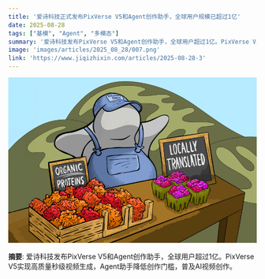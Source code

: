 ```yaml
---
title: '爱诗科技正式发布PixVerse V5和Agent创作助手，全球用户规模已超过1亿'
date: 2025-08-28
tags: ["基模", "Agent", "多模态"]
summary: '爱诗科技发布PixVerse V5和Agent创作助手，全球用户超过1亿。PixVerse V5实现高质量秒级视频生成，Agent助手降低创作门槛，普及AI视频创作。'
image: 'images/articles/2025_08_28/007.png'
link: 'https://www.jiqizhixin.com/articles/2025-08-28-3'
---
```

![爱诗科技正式发布PixVerse V5和Agent创作助手，全球用户规模已超过1亿](images/articles/2025_08_28/007.png)

**摘要**: 爱诗科技发布PixVerse V5和Agent创作助手，全球用户超过1亿。PixVerse V5实现高质量秒级视频生成，Agent助手降低创作门槛，普及AI视频创作。
